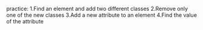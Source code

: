 practice:
1.Find an element and add two different classes
2.Remove only one of the new classes
3.Add a new attribute to an element
4.Find the value of the attribute
